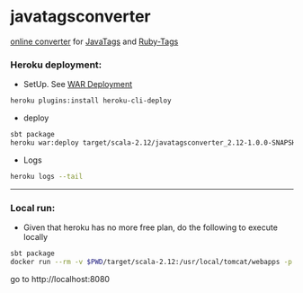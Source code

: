 # javatagsconverter

[online converter](https://javatagsconverter.herokuapp.com) for [JavaTags](https://github.com/manlioGit/javatags) and [Ruby-Tags](https://github.com/manlioGit/ruby-tags) 


### Heroku deployment:

* SetUp. See [WAR Deployment](https://devcenter.heroku.com/articles/war-deployment)

```sh
heroku plugins:install heroku-cli-deploy
```

* deploy

```sh
sbt package
heroku war:deploy target/scala-2.12/javatagsconverter_2.12-1.0.0-SNAPSHOT.war --app javatagsconverter
```

* Logs

```sh
heroku logs --tail
```

--- 

### Local run:
- Given that heroku has no more free plan, do the following to execute locally 

```sh
sbt package
docker run --rm -v $PWD/target/scala-2.12:/usr/local/tomcat/webapps -p 8080:8080 tomcat:8.5.84-jre8
```
go to http://localhost:8080